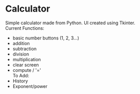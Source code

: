 # Calculator
Simple calculator made from Python. UI created using Tkinter.  
Current Functions:  
- basic number buttons (1, 2, 3...)  
- addition  
- subtraction  
- division  
- multiplication  
- clear screen  
- compute / '='  
To Add:  
- History  
- Exponent/power  
